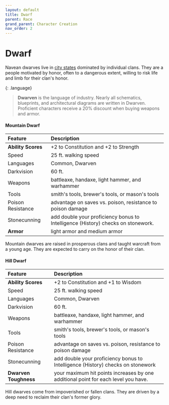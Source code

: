```yaml
---
layout: default
title: Dwarf
parent: Race
grand_parent: Character Creation
nav_order: 2
---
```


# Dwarf

Navean dwarves live in [city states](../../the_frontier/greenlands/dwarves) dominated by individual clans. They are a people motivated by honor, often to a dangerous extent, willing to risk life and limb for their clan's honor.

{: .language}
> **Dwarven** is the language of industry. Nearly all schematics, blueprints, and architectural diagrams are written in Dwarven. Proficient characters receive a 20% discount when buying weapons and armor.

#### Mountain Dwarf

| Feature            | Description                                                                      |
| :----------------- | :------------------------------------------------------------------------------- |
| **Ability Scores** | +2 to Constitution and +2 to Strength                                            |
| Speed              | 25 ft. walking speed                                                             |
| Languages          | Common, Dwarven                                                                  |
| Darkvision         | 60 ft.                                                                           |
| Weapons            | battleaxe, handaxe, light hammer, and warhammer                                  |
| Tools              | smith's tools, brewer's tools, or mason's tools                                  |
| Poison Resistance  | advantage on saves vs. poison, resistance to poison damage                       |
| Stonecunning       | add double your proficiency bonus to Intelligence (History) checks on stonework. |
| **Armor**          | light armor and medium armor                                                     |

Mountain dwarves are raised in prosperous clans and taught warcraft from a young age. They are expected to carry on the honor of their clan.

#### Hill Dwarf

| Feature               | Description                                                                        |
| :-------------------- | :--------------------------------------------------------------------------------- |
| **Ability Scores**    | +2 to Constitution and +1 to Wisdom                                                |
| Speed                 | 25 ft. walking speed                                                               |
| Languages             | Common, Dwarven                                                                    |
| Darkvision            | 60 ft.                                                                             |
| Weapons               | battleaxe, handaxe, light hammer, and warhammer                                    |
| Tools                 | smith's tools, brewer's tools, or mason's tools                                    |
| Poison Resistance     | advantage on saves vs. poison, resistance to poison damage                         |
| Stonecunning          | add double your proficiency bonus to Intelligence (History) checks on stonework    |
| **Dwarven Toughness** | your maximum hit points increases by one additional point for each level you have. |

Hill dwarves come from impoverished or fallen clans. They are driven by a deep need to reclaim their clan's former glory.